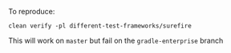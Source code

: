 To reproduce:

`clean verify -pl different-test-frameworks/surefire`

This will work on `master` but fail on the `gradle-enterprise` branch